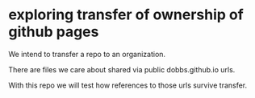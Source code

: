 # exploring transfer of ownership of github pages

We intend to transfer a repo to an organization.

There are files we care about shared via public dobbs.github.io urls.

With this repo we will test how references to those urls survive
transfer.
